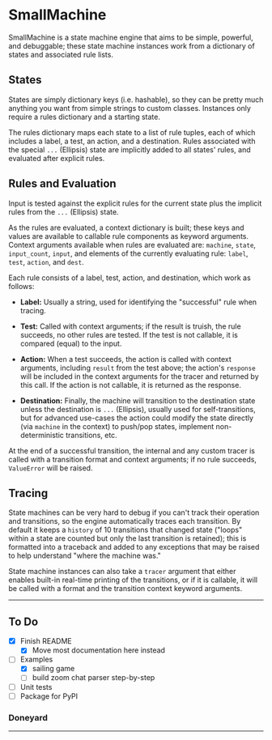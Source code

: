 SmallMachine
============

SmallMachine is a state machine engine that aims to be simple, powerful, and debuggable; these state machine instances work from a dictionary of states and associated rule lists.

States
------
States are simply dictionary keys (i.e. hashable), so they can be pretty much anything you want from simple strings to custom classes.  Instances only require a rules dictionary and a starting state.

The rules dictionary maps each state to a list of rule tuples, each of which includes a label, a test, an action, and a destination.  Rules associated with the special `...` (Ellipsis) state are implicitly added to all states' rules, and evaluated after explicit rules.

Rules and Evaluation
--------------------
Input is tested against the explicit rules for the current state plus the implicit rules from the `...` (Ellipsis) state.

As the rules are evaluated, a context dictionary is built; these keys and values are available to callable rule components as keyword arguments.  Context arguments available when rules are evaluated are: `machine`, `state`, `input_count`, `input`, and elements of the currently evaluating rule: `label`, `test`, `action`, and `dest`.

Each rule consists of a label, test, action, and destination, which work as follows:

- **Label:** Usually a string, used for identifying the "successful" rule when tracing.

- **Test:** Called with context arguments; if the result is truish, the rule succeeds, no other rules are tested.  If the test is not callable, it is compared (equal) to the input.

- **Action:** When a test succeeds, the action is called with context arguments, including `result` from the test above; the action's `response` will be included in the context arguments for the tracer and returned by this call.  If the action is not callable, it is returned as the response.

- **Destination:** Finally, the machine will transition to the destination state unless the destination is `...` (Ellipsis), usually used for self-transitions, but for advanced use-cases the action could modify the state directly (via `machine` in the context) to push/pop states, implement non-deterministic transitions, etc.

At the end of a successful transition, the internal and any custom tracer is called with a transition format and context arguments; if no rule succeeds, `ValueError` will be raised.

Tracing
-------
State machines can be very hard to debug if you can't track their operation and transitions, so the engine automatically traces each transition.  By default it keeps a `history` of 10 transitions that changed state ("loops" within a state are counted but only the last transition is retained); this is formatted into a traceback and added to any exceptions that may be raised to help understand "where the machine was."

State machine instances can also take a `tracer` argument that either enables built-in real-time printing of the transitions, or if it is callable, it will be called with a format and the transition context keyword arguments.

---

To Do
-----
- [x] Finish README
    - [x] Move most documentation here instead
- [ ] Examples
    - [x] sailing game
    - [ ] build zoom chat parser step-by-step
- [ ] Unit tests
- [ ] Package for PyPI

### Doneyard

---